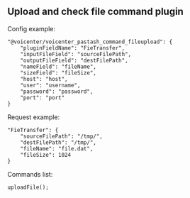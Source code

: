 Upload and check file command plugin
---

Config example:
````
"@voicenter/voicenter_pastash_command_fileupload": {
    "pluginFieldName": "FieTransfer",
    "inputFileField": "sourceFilePath",
    "outputFileField": "destFilePath",
    "nameField": "fileName",
    "sizeField": "fileSize",
    "host": "host",
    "user": "username",
    "password": "password",
    "port": "port"
}
````

Request example:
````
"FieTransfer": {
    "sourceFilePath": "/tmp/",
    "destFilePath": "/tmp/",
    "fileName": "file.dat",
    "fileSize": 1024
}
````

Commands list:
````
uploadFile();
````